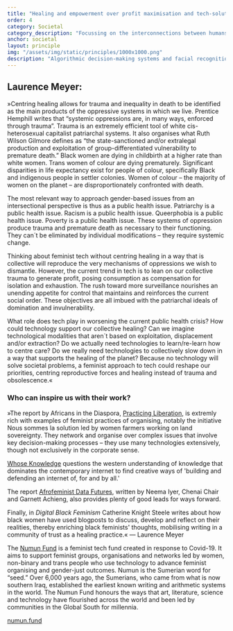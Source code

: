 ```yaml
---
title: "Healing and empowerment over profit maximisation and tech-solutionism."
order: 4
category: Societal
category_description: "Focussing on the interconnections between humans, animals, nature and the planet"
anchor: societal
layout: principle
img: "/assets/img/static/principles/1000x1000.png"
description: "Algorithmic decision-making systems and facial recognition tools used by governments and industries currently obscure and reinforce existing injustices. Instead of creating safer spaces for discourse and exchange, social media networks capitalise on trauma and hate speech. More broadly, digital technologies surveil, control and radicalise their users. To ensure collective and individual well-being and flourishing, technologies must center around the needs of communities rather than prioritising profit maximisation above all."
---
```


## Laurence Meyer:

»Centring healing allows for trauma and inequality in death to be identified as the main products of the oppressive systems in which we live. Prentice Hemphill writes that “systemic oppressions are, in many ways, enforced through trauma”. Trauma is an extremely efficient tool of white cis-heterosexual capitalist patriarchal systems. It also organises what Ruth Wilson Gilmore defines as “the state-sanctioned and/or extralegal production and exploitation of group-differentiated vulnerability to premature death.” Black women are dying in childbirth at a higher rate than white women. Trans women of colour are dying prematurely. Significant disparities in life expectancy exist for people of colour, specifically Black and indigenous people in settler colonies. Women of colour – the majority of women on the planet – are disproportionately confronted with death. 

The most relevant way to approach gender-based issues from an intersectional perspective is thus as a public health issue. Patriarchy is a public health issue. Racism is a public health issue. Queerphobia is a public health issue. Poverty is a public health issue. These systems of oppression produce trauma and premature death as necessary to their functioning. They can´t be eliminated by individual modifications – they require systemic change. 

Thinking about feminist tech without centring healing in a way that is collective will reproduce the very mechanisms of oppressions we wish to dismantle. However, the current trend in tech is to lean on our collective trauma to generate profit, posing consumption as compensation for isolation and exhaustion. The rush toward more surveillance nourishes an unending appetite for control that maintains and reinforces the current social order. These objectives are all imbued with the patriarchal ideals of domination and invulnerability. 

What role does tech play in worsening the current public health crisis? How could technology support our collective healing? Can we imagine technological modalities that aren´t based on exploitation, displacement and/or extraction? Do we actually need technologies to learn/re-learn how to centre care? Do we really need technologies to collectively slow down in a way that supports the healing of the planet? Because no technology will solve societal problems, a feminist approach to tech could reshape our priorities, centring reproductive forces and healing instead of trauma and obsolescence.«

<div class="principle-info-box" markdown="1">

### Who can inspire us with their work?

»The report by Africans in the Diaspora, [Practicing Liberation](https://www.africansinthediaspora.org/practicing-liberation), is extremly rich with examples of feminist practices of organising, notably the initiative Nous sommes la solution led by women farmers working on land sovereignty. They network and organise over complex issues that involve key decision-making processes – they use many technologies extensively, though not exclusively in the corporate sense. 

[Whose Knowledge](https://whoseknowledge.org/about-us/) questions the western understanding of knowledge that dominates the contemporary internet to find creative ways of 'building and defending an internet of, for and by all.' 

The report [Afrofeminist Data Futures](https://pollicy.org/wp-content/uploads/2021/09/Afrofeminist-Data-Futures-Report-ENGLISH.pdf), written by Neema Iyer, Chenai Chair and Garnett Achieng, also provides plenty of good leads for ways forward. 

Finally, in *Digital Black Feminism* Catherine Knight Steele writes about how black women have used blogposts to discuss, develop and reflect on their realities, thereby enriching black feminists' thoughts, mobilising writing in a community of trust as a healing practice.« — Laurence Meyer


The [Numun Fund](https://numun.fund/) is a feminist tech fund created in response to Covid-19. It aims to support feminist groups, organisations and networks led by women, non-binary and trans people who use technology to advance feminist organising and gender-just outcomes. Numun is the Sumerian word for “seed.” Over 6,000 years ago, the Sumerians, who came from what is now southern Iraq, established the earliest known writing and arithmetic systems in the world. The Numun Fund honours the ways that art, literature, science and technology have flourished across the world and been led by communities in the Global South for millennia.

[numun.fund](https://numun.fund/)

</div>







